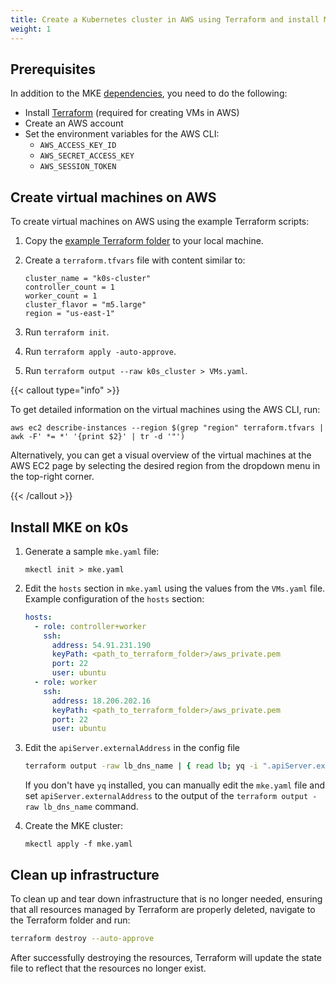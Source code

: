 ```yaml
---
title: Create a Kubernetes cluster in AWS using Terraform and install MKE
weight: 1
---
```


## Prerequisites

In addition to the MKE [dependencies](../../../getting-started/install-MKE-CLI),
you need to do the following:

- Install [Terraform](https://developer.hashicorp.com/terraform/tutorials/aws-get-started/install-cli)
  (required for creating VMs in AWS)
- Create an AWS account
- Set the environment variables for the AWS CLI:
  - `AWS_ACCESS_KEY_ID`
  - `AWS_SECRET_ACCESS_KEY`
  - `AWS_SESSION_TOKEN`

## Create virtual machines on AWS

To create virtual machines on AWS using the example Terraform scripts:

1. Copy the [example Terraform folder](./terraform) to your local machine.
2. Create a `terraform.tfvars` file with content similar to:

   ```
   cluster_name = "k0s-cluster"
   controller_count = 1
   worker_count = 1
   cluster_flavor = "m5.large"
   region = "us-east-1"
   ```

3. Run `terraform init`.
4. Run `terraform apply -auto-approve`.
5. Run `terraform output --raw k0s_cluster > VMs.yaml`.

{{< callout type="info" >}}

To get detailed information on the virtual machines using the AWS CLI, run:

```shell
aws ec2 describe-instances --region $(grep "region" terraform.tfvars | awk -F' *= *' '{print $2}' | tr -d '"')
```

Alternatively, you can get a visual overview of the virtual machines at the AWS EC2 page
by selecting the desired region from the dropdown menu in the top-right corner.

{{< /callout >}}

## Install MKE on k0s

1. Generate a sample `mke.yaml` file:

   ```shell
   mkectl init > mke.yaml
   ```

2. Edit the `hosts` section in `mke.yaml` using the values from the `VMs.yaml`
   file. Example configuration of the `hosts` section:

   ```yaml
   hosts:
     - role: controller+worker
       ssh:
         address: 54.91.231.190
         keyPath: <path_to_terraform_folder>/aws_private.pem
         port: 22
         user: ubuntu
     - role: worker
       ssh:
         address: 18.206.202.16
         keyPath: <path_to_terraform_folder>/aws_private.pem
         port: 22
         user: ubuntu
   ```

3. Edit the `apiServer.externalAddress` in the config file

    ```sh
    terraform output -raw lb_dns_name | { read lb; yq -i ".apiServer.externalAddress = \"$lb\"" mke4.yaml; }
    ```
    
    If you don't have `yq` installed, you can manually edit the `mke.yaml` file 
    and set `apiServer.externalAddress` to the output of the `terraform output -raw lb_dns_name` command.

4. Create the MKE cluster:

   ```shell
   mkectl apply -f mke.yaml
   ```

## Clean up infrastructure

To clean up and tear down infrastructure that is no longer needed, ensuring that all resources
managed by Terraform are properly deleted, navigate to the Terraform folder and run:

``` bash
terraform destroy --auto-approve
```

After successfully destroying the resources, Terraform will update the state file
to reflect that the resources no longer exist.
